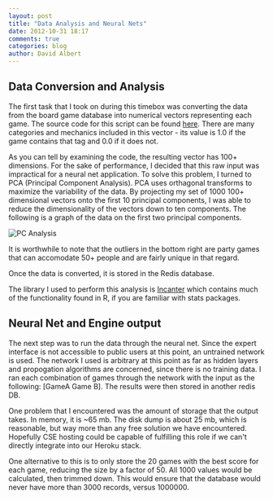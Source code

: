```yaml
---
layout: post
title: "Data Analysis and Neural Nets"
date: 2012-10-31 18:17
comments: true
categories: blog
author: David Albert
---
```


## Data Conversion and Analysis

The first task that I took on during this timebox was converting the data from the board game database into numerical vectors representing each game. The source code for this script can be found [here](https://github.com/DRSNJM/board-ultimatum/blob/nnet/src/board_ultimatum/engine/vector-convert.clj). There are many categories and mechanics included in this vector - its value is 1.0 if the game contains that tag and 0.0 if it does not. 

As you can tell by examining the code, the resulting vector has 100+ dimensions. For the sake of performance, I decided that this raw input was impractical for a neural net application. To solve this problem, I turned to PCA (Principal Component Analysis). PCA uses orthagonal transforms to maximize the variability of the data. By projecting my set of 1000 100+ dimensional vectors onto the first 10 principal components, I was able to reduce the dimensionality of the vectors down to ten components. The following is a graph of the data on the first two principal components. 

![PC Analysis](http://i.imgur.com/XEnty.png)

It is worthwhile to note that the outliers in the bottom right are party games that can accomodate 50+ people and are fairly unique in that regard. 

Once the data is converted, it is stored in the Redis database.

The library I used to perform this analysis is [Incanter](http://incanter.org/) which contains much of the functionality found in R, if you are familiar with stats packages. 

## Neural Net and Engine output

The next step was to run the data through the neural net. Since the expert interface is not accessible to public users at this point, an untrained network is used. The network I used is arbitrary at this point as far as hidden layers and propogation algorithms are concerned, since there is no training data. I ran each combination of games through the network with the input as the following: [GameA Game B]. The results were then stored in another redis DB.

One problem that I encountered was the amount of storage that the output takes. In memory, it is ~65 mb. The disk dump is about 25 mb, which is reasonable, but way more than any free solution we have encountered. Hopefully CSE hosting could be capable of fulfilling this role if we can't directly integrate into our Heroku stack. 

One alternative to this is to only store the 20 games with the best score for each game, reducing the size by a factor of 50. All 1000 values would be calculated, then trimmed down. This would ensure that the database would never have more than 3000 records, versus 1000000.